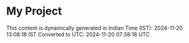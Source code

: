 # My Project

This content is dynamically generated in Indian Time (IST): 2024-11-20 13:08:18 IST
Converted to UTC: 2024-11-20 07:38:18 UTC
